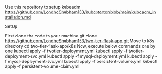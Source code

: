 Use this repository to setup kubeadm https://github.com/LondheShubham153/kubestarter/blob/main/kubeadm_installation.md

SetUp

First clone the code to your machine
git clone https://github.com/LondheShubham153/two-tier-flask-app.git
Move to k8s directory
cd two-tier-flask-app/k8s
Now, execute below commands one by one
kubectl apply -f twotier-deployment.yml
kubectl apply -f twotier-deployment-svc.yml
kubectl apply -f mysql-deployment.yml
kubectl apply -f mysql-deployment-svc.yml
kubectl apply -f persistent-volume.yml
kubectl apply -f persistent-volume-claim.yml
